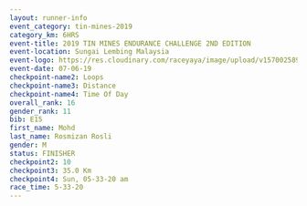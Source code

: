 ```yaml
---
layout: runner-info 
event_category: tin-mines-2019 
category_km: 6HRS 
event-title: 2019 TIN MINES ENDURANCE CHALLENGE 2ND EDITION 
event-location: Sungai Lembing Malaysia 
event-logo: https://res.cloudinary.com/raceyaya/image/upload/v1570025899/logo/tinmines_fkmhj8.jpg 
event-date: 07-06-19 
checkpoint-name2: Loops 
checkpoint-name3: Distance 
checkpoint-name4: Time Of Day 
overall_rank: 16
gender_rank: 11
bib: E15
first_name: Mohd
last_name: Rosmizan Rosli
gender: M
status: FINISHER
checkpoint2: 10
checkpoint3: 35.0 Km
checkpoint4: Sun, 05-33-20 am
race_time: 5-33-20
---
```

